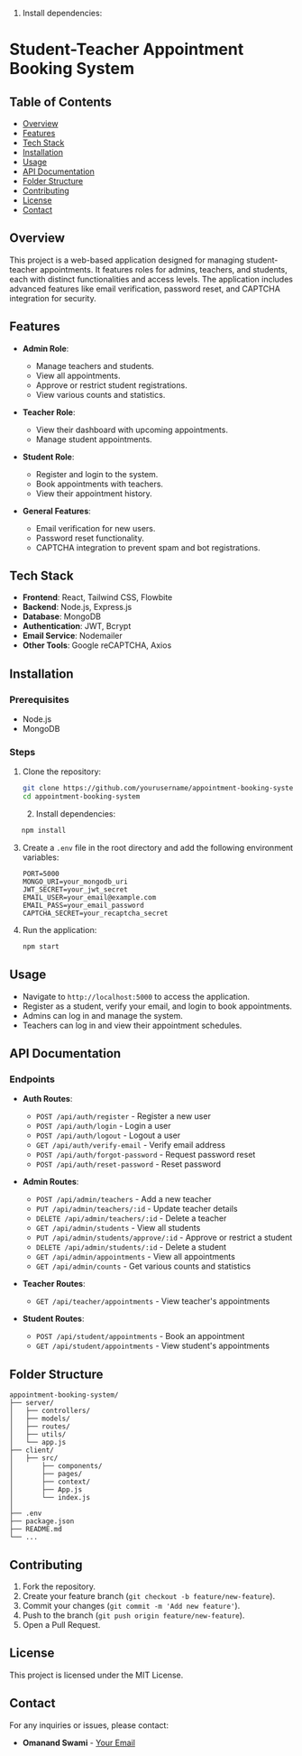1. Install dependencies:

# Student-Teacher Appointment Booking System

## Table of Contents

- [Overview](#overview)
- [Features](#features)
- [Tech Stack](#tech-stack)
- [Installation](#installation)
- [Usage](#usage)
- [API Documentation](#api-documentation)
- [Folder Structure](#folder-structure)
- [Contributing](#contributing)
- [License](#license)
- [Contact](#contact)

## Overview

This project is a web-based application designed for managing student-teacher appointments. It features roles for admins, teachers, and students, each with distinct functionalities and access levels. The application includes advanced features like email verification, password reset, and CAPTCHA integration for security.

## Features

- **Admin Role**:

  - Manage teachers and students.
  - View all appointments.
  - Approve or restrict student registrations.
  - View various counts and statistics.
- **Teacher Role**:

  - View their dashboard with upcoming appointments.
  - Manage student appointments.
- **Student Role**:

  - Register and login to the system.
  - Book appointments with teachers.
  - View their appointment history.
- **General Features**:

  - Email verification for new users.
  - Password reset functionality.
  - CAPTCHA integration to prevent spam and bot registrations.

## Tech Stack

- **Frontend**: React, Tailwind CSS, Flowbite
- **Backend**: Node.js, Express.js
- **Database**: MongoDB
- **Authentication**: JWT, Bcrypt
- **Email Service**: Nodemailer
- **Other Tools**: Google reCAPTCHA, Axios

## Installation

### Prerequisites

- Node.js
- MongoDB

### Steps

1. Clone the repository:
   ```bash
   git clone https://github.com/yourusername/appointment-booking-system.git
   cd appointment-booking-system
   ```

    2. Install dependencies:

```bash
   npm install
```

3. Create a `.env` file in the root directory and add the following environment variables:

   ```env
   PORT=5000
   MONGO_URI=your_mongodb_uri
   JWT_SECRET=your_jwt_secret
   EMAIL_USER=your_email@example.com
   EMAIL_PASS=your_email_password
   CAPTCHA_SECRET=your_recaptcha_secret
   ```
4. Run the application:

   ```bash
   npm start
   ```

## Usage

- Navigate to `http://localhost:5000` to access the application.
- Register as a student, verify your email, and login to book appointments.
- Admins can log in and manage the system.
- Teachers can log in and view their appointment schedules.

## API Documentation

### Endpoints

- **Auth Routes**:

  - `POST /api/auth/register` - Register a new user
  - `POST /api/auth/login` - Login a user
  - `POST /api/auth/logout` - Logout a user
  - `GET /api/auth/verify-email` - Verify email address
  - `POST /api/auth/forgot-password` - Request password reset
  - `POST /api/auth/reset-password` - Reset password
- **Admin Routes**:

  - `POST /api/admin/teachers` - Add a new teacher
  - `PUT /api/admin/teachers/:id` - Update teacher details
  - `DELETE /api/admin/teachers/:id` - Delete a teacher
  - `GET /api/admin/students` - View all students
  - `PUT /api/admin/students/approve/:id` - Approve or restrict a student
  - `DELETE /api/admin/students/:id` - Delete a student
  - `GET /api/admin/appointments` - View all appointments
  - `GET /api/admin/counts` - Get various counts and statistics
- **Teacher Routes**:

  - `GET /api/teacher/appointments` - View teacher's appointments
- **Student Routes**:

  - `POST /api/student/appointments` - Book an appointment
  - `GET /api/student/appointments` - View student's appointments

## Folder Structure

```
appointment-booking-system/
├── server/
│   ├── controllers/
│   ├── models/
│   ├── routes/
│   ├── utils/
│   └── app.js
├── client/
│   ├── src/
│       ├── components/
│       ├── pages/
│       ├── context/
│       ├── App.js
│       └── index.js
│   
├── .env
├── package.json
├── README.md
└── ...

```

## Contributing

1. Fork the repository.
2. Create your feature branch (`git checkout -b feature/new-feature`).
3. Commit your changes (`git commit -m 'Add new feature'`).
4. Push to the branch (`git push origin feature/new-feature`).
5. Open a Pull Request.

## License

This project is licensed under the MIT License.

## Contact

For any inquiries or issues, please contact:

- **Omanand Swami** - [Your Email](mailto:omanandswami2005@gmail.com "Omanand Swami's Email")
